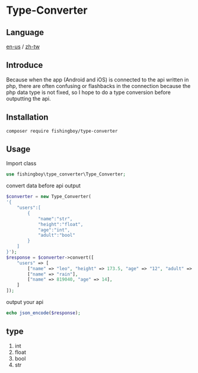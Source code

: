 # Type-Converter

## Language

[en-us](README.md) / 
[zh-tw](README-zh-tw.md)

## Introduce
Because when the app (Android and iOS) is connected to the api written in php, there are often confusing or flashbacks in the connection because the php data type is not fixed, so I hope to do a type conversion before outputting the api.

## Installation
```
composer require fishingboy/type-converter
```

## Usage

Import class
```php
use fishingboy\type_converter\Type_Converter;
```

convert data before api output
```php
$converter = new Type_Converter(
'{
    "users":[
        {
            "name":"str",
            "height":"float",
            "age":"int",
            "adult":"bool"
        }
    ]
}');
$response = $converter->convert([
    "users" => [
        ["name" => "leo", "height" => 173.5, "age" => "12", "adult" => false],
        ["name" => "rain"],
        ["name" => 819040, "age" => 14],
    ]
]);
```

output your api
```php
echo json_encode($response);
```

## type
1. int
2. float
3. bool
4. str